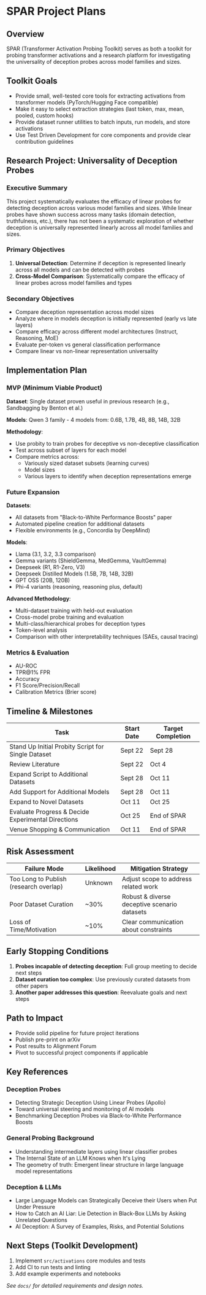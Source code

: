 # SPAR Project Plans

## Overview

SPAR (Transformer Activation Probing Toolkit) serves as both a toolkit for probing transformer activations and a research platform for investigating the universality of deception probes across model families and sizes.

## Toolkit Goals

- Provide small, well-tested core tools for extracting activations from transformer models (PyTorch/Hugging Face compatible)
- Make it easy to select extraction strategies (last token, max, mean, pooled, custom hooks)
- Provide dataset runner utilities to batch inputs, run models, and store activations
- Use Test Driven Development for core components and provide clear contribution guidelines

## Research Project: Universality of Deception Probes

### Executive Summary

This project systematically evaluates the efficacy of linear probes for detecting deception across various model families and sizes. While linear probes have shown success across many tasks (domain detection, truthfulness, etc.), there has not been a systematic exploration of whether deception is universally represented linearly across all model families and sizes.

### Primary Objectives

1. **Universal Detection**: Determine if deception is represented linearly across all models and can be detected with probes
2. **Cross-Model Comparison**: Systematically compare the efficacy of linear probes across model families and types

### Secondary Objectives

- Compare deception representation across model sizes
- Analyze where in models deception is initially represented (early vs late layers)
- Compare efficacy across different model architectures (Instruct, Reasoning, MoE)
- Evaluate per-token vs general classification performance
- Compare linear vs non-linear representation universality

## Implementation Plan

### MVP (Minimum Viable Product)

**Dataset**: Single dataset proven useful in previous research (e.g., Sandbagging by Benton et al.)

**Models**: Qwen 3 family - 4 models from: 0.6B, 1.7B, 4B, 8B, 14B, 32B

**Methodology**:
- Use probity to train probes for deceptive vs non-deceptive classification
- Test across subset of layers for each model
- Compare metrics across:
  - Variously sized dataset subsets (learning curves)
  - Model sizes
  - Various layers to identify when deception representations emerge

### Future Expansion

**Datasets**:
- All datasets from "Black-to-White Performance Boosts" paper
- Automated pipeline creation for additional datasets
- Flexible environments (e.g., Concordia by DeepMind)

**Models**:
- Llama (3.1, 3.2, 3.3 comparison)
- Gemma variants (ShieldGemma, MedGemma, VaultGemma)
- Deepseek (R1, R1-Zero, V3)
- Deepseek Distilled Models (1.5B, 7B, 14B, 32B)
- GPT OSS (20B, 120B)
- Phi-4 variants (reasoning, reasoning plus, default)

**Advanced Methodology**:
- Multi-dataset training with held-out evaluation
- Cross-model probe training and evaluation
- Multi-class/hierarchical probes for deception types
- Token-level analysis
- Comparison with other interpretability techniques (SAEs, causal tracing)

### Metrics & Evaluation

- AU-ROC
- TPR@1% FPR
- Accuracy
- F1 Score/Precision/Recall
- Calibration Metrics (Brier score)

## Timeline & Milestones

| Task | Start Date | Target Completion |
|------|------------|-------------------|
| Stand Up Initial Probity Script for Single Dataset | Sept 22 | Sept 28 |
| Review Literature | Sept 22 | Oct 4 |
| Expand Script to Additional Datasets | Sept 28 | Oct 11 |
| Add Support for Additional Models | Sept 28 | Oct 11 |
| Expand to Novel Datasets | Oct 11 | Oct 25 |
| Evaluate Progress & Decide Experimental Directions | Oct 25 | End of SPAR |
| Venue Shopping & Communication | Oct 11 | End of SPAR |

## Risk Assessment

| Failure Mode | Likelihood | Mitigation Strategy |
|--------------|------------|-------------------|
| Too Long to Publish (research overlap) | Unknown | Adjust scope to address related work |
| Poor Dataset Curation | ~30% | Robust & diverse deceptive scenario datasets |
| Loss of Time/Motivation | ~10% | Clear communication about constraints |

## Early Stopping Conditions

1. **Probes incapable of detecting deception**: Full group meeting to decide next steps
2. **Dataset curation too complex**: Use previously curated datasets from other papers
3. **Another paper addresses this question**: Reevaluate goals and next steps

## Path to Impact

- Provide solid pipeline for future project iterations
- Publish pre-print on arXiv
- Post results to Alignment Forum
- Pivot to successful project components if applicable

## Key References

### Deception Probes
- Detecting Strategic Deception Using Linear Probes (Apollo)
- Toward universal steering and monitoring of AI models
- Benchmarking Deception Probes via Black-to-White Performance Boosts

### General Probing Background
- Understanding intermediate layers using linear classifier probes
- The Internal State of an LLM Knows when It's Lying
- The geometry of truth: Emergent linear structure in large language model representations

### Deception & LLMs
- Large Language Models can Strategically Deceive their Users when Put Under Pressure
- How to Catch an AI Liar: Lie Detection in Black-Box LLMs by Asking Unrelated Questions
- AI Deception: A Survey of Examples, Risks, and Potential Solutions

## Next Steps (Toolkit Development)

1. Implement `src/activations` core modules and tests
2. Add CI to run tests and linting
3. Add example experiments and notebooks

*See `docs/` for detailed requirements and design notes.*
